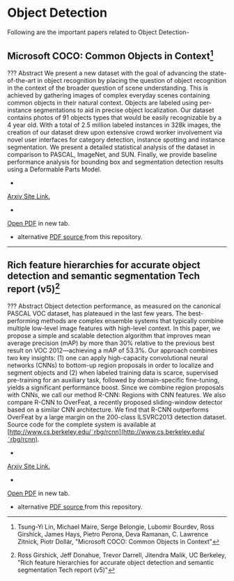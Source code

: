 # Object Detection

Following are the important papers related to Object Detection-

## Microsoft COCO: Common Objects in Context[^1]

??? Abstract
    We present a new dataset with the goal of advancing the state-of-the-art in object recognition by placing the question of
    object recognition in the context of the broader question of scene understanding. This is achieved by gathering images of complex
    everyday scenes containing common objects in their natural context. Objects are labeled using per-instance segmentations to aid in
    precise object localization. Our dataset contains photos of 91 objects types that would be easily recognizable by a 4 year old. With a
    total of 2.5 million labeled instances in 328k images, the creation of our dataset drew upon extensive crowd worker involvement via
    novel user interfaces for category detection, instance spotting and instance segmentation. We present a detailed statistical analysis of
    the dataset in comparison to PASCAL, ImageNet, and SUN. Finally, we provide baseline performance analysis for bounding box and
    segmentation detection results using a Deformable Parts Model.

* <a target="_blank" href="https://arxiv.org/abs/1405.0312">
Arxiv Site Link.
</a>
* <a target="_blank" href="https://arxiv.org/pdf/1405.0312.pdf">
Open PDF</a> in new tab.
* alternative <a target="_blank" href="https://github.com/c17hawke/Important-Research-Papers-AI/raw/master/researchPapers/ObjectDetection/1405.0312.pdf"> PDF source </a> from this repository.



---

## Rich feature hierarchies for accurate object detection and semantic segmentation Tech report (v5)[^2]

??? Abstract
    Object detection performance, as measured on the
    canonical PASCAL VOC dataset, has plateaued in the last
    few years. The best-performing methods are complex ensemble systems that typically combine multiple low-level
    image features with high-level context. In this paper, we
    propose a simple and scalable detection algorithm that improves mean average precision (mAP) by more than 30%
    relative to the previous best result on VOC 2012—achieving
    a mAP of 53.3%. Our approach combines two key insights:
    (1) one can apply high-capacity convolutional neural networks (CNNs) to bottom-up region proposals in order to
    localize and segment objects and (2) when labeled training
    data is scarce, supervised pre-training for an auxiliary task,
    followed by domain-specific fine-tuning, yields a significant
    performance boost. Since we combine region proposals
    with CNNs, we call our method R-CNN: Regions with CNN
    features. We also compare R-CNN to OverFeat, a recently
    proposed sliding-window detector based on a similar CNN
    architecture. We find that R-CNN outperforms OverFeat
    by a large margin on the 200-class ILSVRC2013 detection
    dataset. Source code for the complete system is available at
    [http://www.cs.berkeley.edu/˜rbg/rcnn](http://www.cs.berkeley.edu/˜rbg/rcnn).

* <a target="_blank" href="https://arxiv.org/abs/1311.2524">
Arxiv Site Link.
</a>
* <a target="_blank" href="https://arxiv.org/pdf/1311.2524.pdf">
Open PDF</a> in new tab.
* alternative <a target="_blank" href="https://github.com/c17hawke/Important-Research-Papers-AI/raw/master/researchPapers/ObjectDetection/1311.2524.pdf"> PDF source </a> from this repository.



[^1]: 
    Tsung-Yi Lin, Michael Maire, Serge Belongie, Lubomir Bourdev, Ross Girshick, James Hays, Pietro Perona, Deva Ramanan, C. Lawrence Zitnick, Piotr Dollár,
    "Microsoft COCO: Common Objects in Context"

[^2]:
    Ross Girshick, Jeff Donahue, Trevor Darrell, Jitendra Malik, UC Berkeley,
    "Rich feature hierarchies for accurate object detection and semantic segmentation 
    Tech report (v5)"
